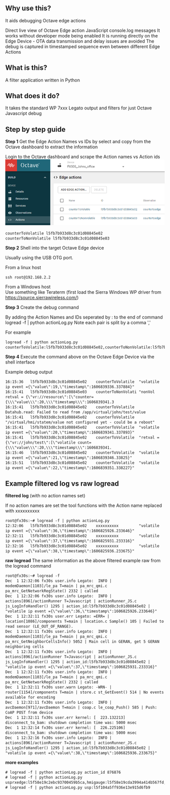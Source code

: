 ## Why use this?
It aids debugging Octave edge actions 

Direct live view of Octave Edge action JavaScript console.log messages
It works without developer mode being enabled
It is running directly on the Edge Device - OTA data transmission and delay issues are avoided
The debug is captured in timestamped sequence even between different Edge Actions
 

## What is this?
A filter application written in Python 

## What does it do?
It takes the standard WP 7xxx Legato output and filters for just Octave Javascript debug 


## Step by step guide


**Step 1** 
Get the Edge Action Names vs IDs by select and copy from the Octave dashboard to extract the information


Login to the Octave dashboard and scrape the Action names vs Action ids  
![Edge Action](./edgeActionsScrape.png)

```
counterToVolatile l5fb7b933d8c3c01d08845e02
counterToNonVolatile l5fb7b933d8c3c01d08845e03
```

**Step 2**
Shell into the target Octave Edge device

Usually using the USB OTG port.

From a linux host
```
ssh root@192.168.2.2
```

From a Windows host  
Use something like Teraterm (first load the Sierra Windows WP driver from https://source.sierrawireless.com/)
 

**Step 3**
Create the debug command 

By adding the Action Names and IDs seperated by : to the end of command logread -f | python actionLog.py 
Note each pair is split by a  comma ',' 

For example
```
logread -f | python actionLog.py counterToVolatile:l5fb7b933d8c3c01d08845e02,counterToNonVolatile:l5fb7b933d8c3c01d08845e03
```

**Step 4** 
Execute the command above on the Octave Edge Device via the shell interface

Example debug output
```
16:15:36   l5fb7b933d8c3c01d08845e02    counterToVolatile  "volatile ip event ={\"value\":19,\"timestamp\":1606839336.337884}"
16:15:41   l5fb7b933d8c3c01d08845e03    counterToNonVolati "nonVol retval = {\"vr://resource\":[\"counter={\\\"value\\\":20,\\\"timestamp\\\":1606839341.3
16:15:41   l5fb7b933d8c3c01d08845e02    counterToVolatile  Datahub.read: Failed to read from /app/virtual/john/test/value
16:15:41   l5fb7b933d8c3c01d08845e02    counterToVolatile  "/virtual/hmi/statem/value not configured yet - could be a reboot"
16:15:41   l5fb7b933d8c3c01d08845e02    counterToVolatile  "volatile ip event ={\"value\":20,\"timestamp\":1606839341.337893}"
16:15:41   l5fb7b933d8c3c01d08845e02    counterToVolatile  "retval = {\"vr://john/test\":[\"volatile count={\\\"value\\\":20,\\\"timestamp\\\":1606839341.
16:15:46   l5fb7b933d8c3c01d08845e02    counterToVolatile  "volatile ip event ={\"value\":21,\"timestamp\":1606839346.33825}"
16:15:51   l5fb7b933d8c3c01d08845e02    counterToVolatile  "volatile ip event ={\"value\":22,\"timestamp\":1606839351.338227}"
```

## Example filtered log vs raw logread 

**filtered log** (with no action names set)

If no action names are set the tool functions with the Action name replaced with xxxxxxxxxx
```
root@fx30s:~# logread -f | python actionLog.py
12:32:06   l5fb7b933d8c3c01d08845e02    xxxxxxxxxx         "volatile ip event ={\"value\":36,\"timestamp\":1606825926.233646}"
12:32:11   l5fb7b933d8c3c01d08845e02    xxxxxxxxxx         "volatile ip event ={\"value\":37,\"timestamp\":1606825931.233316}"
12:32:16   l5fb7b933d8c3c01d08845e02    xxxxxxxxxx         "volatile ip event ={\"value\":38,\"timestamp\":1606825936.233675}"
```

**raw logread**
The same information as the above filtered example raw from the logread command
```
root@fx30s:~# logread -f
Dec  1 12:32:06 fx30s user.info Legato:  INFO | modemDaemon[1103]/le_pa T=main | pa_mrc_qmi.c pa_mrc_GetNetworkRegState() 2332 | called
Dec  1 12:32:06 fx30s user.info Legato:  INFO | actions[896]/actionRunner T=Javascript | actionRunner_JS.c js_LogInfoHandler() 1295 | action_id:l5fb7b933d8c3c01d08845e02 | "volatile ip event ={\"value\":36,\"timestamp\":1606825926.233646}"
Dec  1 12:32:11 fx30s user.err Legato: =ERR= | location[1086]/components T=main | location.c Sample() 105 | Failed to read sensor (LE_OUT_OF_RANGE).
Dec  1 12:32:11 fx30s user.info Legato:  INFO | modemDaemon[1103]/le_pa T=main | pa_mrc_qmi.c pa_mrc_GetNeighborCellsInfo() 5052 | Main cell in GERAN, get 5 GERAN neighboring cells
Dec  1 12:32:11 fx30s user.info Legato:  INFO | actions[896]/actionRunner T=Javascript | actionRunner_JS.c js_LogInfoHandler() 1295 | action_id:l5fb7b933d8c3c01d08845e02 | "volatile ip event ={\"value\":37,\"timestamp\":1606825931.233316}"
Dec  1 12:32:11 fx30s user.info Legato:  INFO | modemDaemon[1103]/le_pa T=main | pa_mrc_qmi.c pa_mrc_GetNetworkRegState() 2332 | called
Dec  1 12:32:11 fx30s user.warn Legato: -WRN- | router[1154]/components T=main | store.c st_GetEvent() 514 | No events available for encoding
Dec  1 12:32:11 fx30s user.info Legato:  INFO | avcDaemon[971]/avcDaemon T=main | coap.c le_coap_Push() 585 | Push: CoAP POST from device
Dec  1 12:32:11 fx30s user.err kernel: [  223.132213] disconnect_to_bam: shutdown completion time was: 5000 msec
Dec  1 12:32:14 fx30s user.err kernel: [  226.225106] disconnect_to_bam: shutdown completion time was: 5000 msec
Dec  1 12:32:16 fx30s user.info Legato:  INFO | actions[896]/actionRunner T=Javascript | actionRunner_JS.c js_LogInfoHandler() 1295 | action_id:l5fb7b933d8c3c01d08845e02 | "volatile ip event ={\"value\":38,\"timestamp\":1606825936.233675}"
```

**more examples**
```
# logread -f | python actionLog.py action_id 876876
# logread -f | python actionLog.py usprxedge:l5f58e19c2ebc93700459b5ca,hmigauge:l5f58e19cda3994a414b567fd,hmisignalled:l5f58e19c2ebc93700459b5c4
# logread -f | python actionLog.py usp:l5f104a5ff936e13e915d6fb9
```


